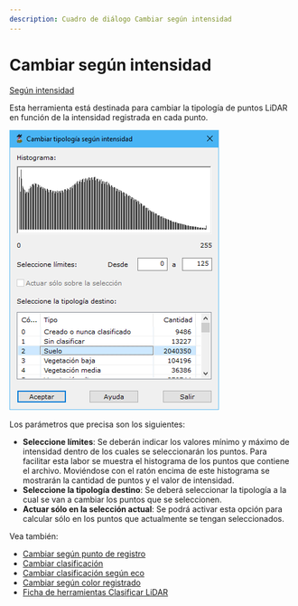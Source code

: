 ```yaml
---
description: Cuadro de diálogo Cambiar según intensidad
---
```


# Cambiar según intensidad

[Según intensidad](/mdtopx/modulo-laser/segun-intensidad/)

Esta herramienta está destinada para cambiar la tipología de puntos LiDAR en función de la intensidad registrada en cada punto.

![Cuadro de diálogo Cambiar según intensidad](../../../.gitbook/assets/image-143.png)

Los parámetros que precisa son los siguientes:

* **Seleccione límites**: Se deberán indicar los valores mínimo y máximo de intensidad dentro de los cuales se seleccionarán los puntos. Para facilitar esta labor se muestra el histograma de los puntos que contiene el archivo. Moviéndose con el ratón encima de este histograma se mostrarán la cantidad de puntos y el valor de intensidad.
* **Seleccione la tipología destino**: Se deberá seleccionar la tipología a la cual se van a cambiar los puntos que se seleccionen.
* **Actuar sólo en la selección actual**: Se podrá activar esta opción para calcular sólo en los puntos que actualmente se tengan seleccionados.

Vea también:

* [Cambiar según punto de registro](/mdtopx/modulo-laser/segun-punto-de-registro/cambiar-segun-punto-de-registro.md)
* [Cambiar clasificación](/mdtopx/modulo-laser/segun-clasificacion-lidar/cambiar-clasificacion.md)
* [Cambiar clasificación según eco](/mdtopx/modulo-laser/segun-eco-lidar/cambiar-clasificacion-segun-eco.md)
* [Cambiar según color registrado](/mdtopx/modulo-laser/segun-color-registrado/cambiar-segun-color-registrado.md)
* [Ficha de herramientas Clasificar LiDAR](/mdtopx/fichas-de-herramientas/ficha-de-herramientas-clasificar-lidar.md)
